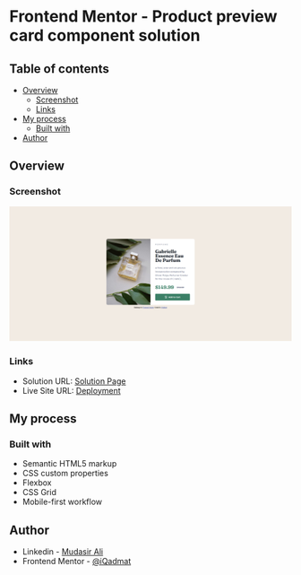 # Frontend Mentor - Product preview card component solution

## Table of contents

- [Overview](#overview)
  - [Screenshot](#screenshot)
  - [Links](#links)
- [My process](#my-process)
  - [Built with](#built-with)
- [Author](#author)

## Overview

### Screenshot

![](./images/Screenshot.png)

### Links

- Solution URL: [Solution Page](https://www.frontendmentor.io/solutions/product-preview-card-component-LumWd_XgiU)
- Live Site URL: [Deployment](https://iqadmat-product-preview-card.netlify.app/)

## My process

### Built with

- Semantic HTML5 markup
- CSS custom properties
- Flexbox
- CSS Grid
- Mobile-first workflow

## Author

- Linkedin - [Mudasir Ali](https://www.linkedin.com/in/iqadmat/)
- Frontend Mentor - [@iQadmat](https://www.frontendmentor.io/profile/iQadmat)
